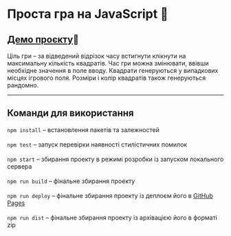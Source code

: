 # Проста гра на JavaScript :game_die:
## [Демо проєкту](https://romanstashuk.github.io/js-game/):link:<br>
Ціль гри – за відведений відрізок часу встигнути клікнути на максимальну кількість квадратів. Час гри можна змінювати, ввівши необхідне значення в поле вводу. Квадрати генеруються у випадкових місцях ігрового поля. Розміри і колір квадратів також генеруються рандомно.
___
## Команди для використання
`npm install` – встановлення пакетів та залежностей<br><br>
`npm test` – запуск перевірки наявності стилістичних помилок<br><br>
`npm start` – збирання проекту в режимі розробки із запуском локального сервера<br><br>
`npm run build` – фінальне збирання проекту <br><br>
`npm run deploy` – фінальне збирання проекту із деплоєм його в [GitHub Pages](https://pages.github.com)<br><br>
`npm run dist` – фінальне збирання проекту із архівацією його в форматі zip<br>

